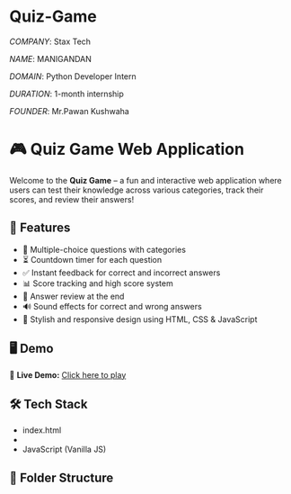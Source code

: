# Quiz-Game

*COMPANY*: Stax Tech

*NAME*: MANIGANDAN

*DOMAIN*: Python Developer Intern

*DURATION*: 1-month internship

*FOUNDER*: Mr.Pawan Kushwaha 

# 🎮 Quiz Game Web Application

Welcome to the **Quiz Game** – a fun and interactive web application where users can test their knowledge across various categories, track their scores, and review their answers!

## 🚀 Features

- 🧠 Multiple-choice questions with categories
- ⏳ Countdown timer for each question
- ✅ Instant feedback for correct and incorrect answers
- 📊 Score tracking and high score system
- 🔁 Answer review at the end
- 🔊 Sound effects for correct and wrong answers
- 🎨 Stylish and responsive design using HTML, CSS & JavaScript

## 🖥️ Demo

🔗 **Live Demo:** [Click here to play](http://127.0.0.1:5000/)  


## 🛠️ Tech Stack

- index.html
- 
- JavaScript (Vanilla JS)

## 📂 Folder Structure

